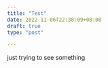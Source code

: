 ```yaml
---
title: "Test"
date: 2022-11-06T22:38:09+08:00
draft: true
type: "post"

---
```

just trying to see something
